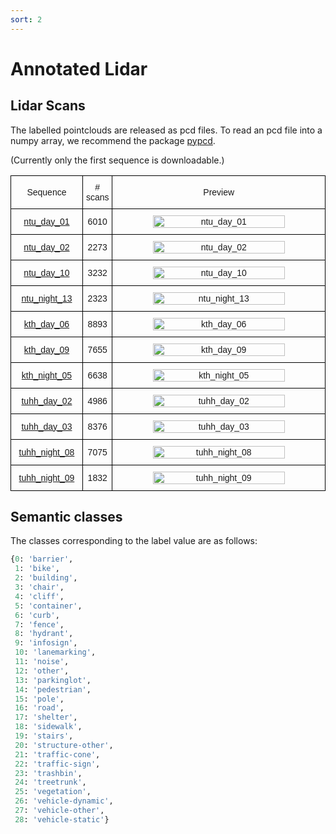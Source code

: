 ```yaml
---
sort: 2
---
```


# Annotated Lidar


## Lidar Scans

The labelled pointclouds are released as pcd files. To read an pcd file into a numpy array, we recommend the package [pypcd](https://github.com/mcdviral/pypcd).

(Currently only the first sequence is downloadable.)

<style type="text/css">
.tg  {border-collapse:collapse;border-spacing:0;}
.tg td{border-color:black;border-style:solid;border-width:1px;font-family:Arial, sans-serif;font-size:14px;
  overflow:hidden;padding:10px 5px;word-break:normal;}
.tg th{border-color:black;border-style:solid;border-width:1px;font-family:Arial, sans-serif;font-size:14px;
  font-weight:normal;overflow:hidden;padding:10px 5px;word-break:normal;}
.tg .tg-lboi{border-color:inherit;text-align:left;vertical-align:middle}
.tg .tg-9wq8{border-color:inherit;text-align:center;vertical-align:middle}
.tg .tg-a890{background-color:#FFF;border-color:inherit;color:#212529;text-align:left;vertical-align:middle}
.tg .tg-c3ow{border-color:inherit;text-align:center;vertical-align:top}
.tg .tg-uzvj{border-color:inherit;font-weight:bold;text-align:center;vertical-align:middle}
.tg .tg-nzoj{border-color:inherit;color:#00E;text-align:left;text-decoration:underline;vertical-align:middle}
.tg .tg-0pky{border-color:inherit;text-align:left;vertical-align:top}
</style>
<table class="tg">
  <colgroup>
		<col style="width: 120px">
    <col style="width: 40px">
		<col style="width: 420px">
	</colgroup>
  <tr>
    <th>Sequence</th>
    <th># scans</th>
    <th>Preview</th>
    <!-- <th>Train/Test</th> -->
  </tr>

  <tr>
    <th> <a href="https://drive.google.com/file/d/1WgImzZkAyKIP0tPRTx0hSF-BUVvP2SrS"> ntu_day_01</a></th>
    <th> 6010</th>
    <th> <img src="images/semantic/ntu_day_01.gif" title="ntu_day_01" alt="ntu_day_01" width="80%" > </th>
    <!-- <th> Undecided</th> -->
  </tr>

  <tr>
    <th> <a href="https://drive.google.com/drive/folders/1CE3mX-RRgxSaqKsF_EldTjXXkPMAUM6s?usp=sharing"> ntu_day_02</a></th>
    <th> 2273</th>
    <th> <img src="images/semantic/ntu_day_02.gif" title="ntu_day_02" alt="ntu_day_02" width="80%" > </th>
    <!-- <th> Undecided</th> -->
  </tr>

  <tr>
    <th> <a href="https://drive.google.com/drive/folders/1-zp2JVi3N3e-sn0qP-o03OPF9Dl7f31e?usp=sharing"> ntu_day_10</a></th>
    <th> 3232</th>
    <th> <img src="images/semantic/ntu_day_10.gif" title="ntu_day_10" alt="ntu_day_10" width="80%" > </th>
    <!-- <th> Undecided</th> -->
  </tr>

  <tr>
    <th> <a href="https://drive.google.com/drive/folders/1hPtJYJ7FJGo9S-d3Fh4SYhQhZGpSrM7k?usp=sharing"> ntu_night_13</a></th>
    <th> 2323</th>
    <th> <img src="images/semantic/ntu_night_13.gif" title="ntu_night_13" alt="ntu_night_13" width="80%" > </th>
    <!-- <th> Undecided</th> -->
  </tr>
  
  <tr>
    <th> <a href="https://drive.google.com/drive/folders/1huM89iOravLHYziPzOnRVs0GQqNDqO9y?usp=sharing"> kth_day_06</a></th>
    <th> 8893</th>
    <th> <img src="images/semantic/kth_day_06.gif" title="kth_day_06" alt="kth_day_06" width="80%" > </th>
    <!-- <th> Undecided</th> -->
  </tr>

  <tr>
    <th> <a href="https://drive.google.com/drive/folders/1ok9V3ViX_e86KGot7oA9R4TYEBaep6qv?usp=sharing"> kth_day_09</a></th>
    <th> 7655</th>
    <th> <img src="images/semantic/kth_day_09.gif" title="kth_day_09" alt="kth_day_09" width="80%" > </th>
    <!-- <th> Undecided</th> -->
  </tr>

  <tr>
    <th> <a href="https://drive.google.com/drive/folders/1VxILbf2HgUwPzcNlOZwkW5QjTY6CW3Jk?usp=sharing"> kth_night_05</a></th>
    <th> 6638</th>
    <th> <img src="images/semantic/kth_night_05.gif" title="kth_night_13" alt="kth_night_05" width="80%" > </th>
    <!-- <th> Undecided</th> -->
  </tr>

  <tr>
    <th> <a href="https://drive.google.com/drive/folders/1Ji8j3nvnYyftCKe4R8TKm4dp-7aVE6Id?usp=sharing"> tuhh_day_02</a></th>
    <th> 4986</th>
    <th> <img src="images/semantic/tuhh_day_02.gif" title="tuhh_day_02" alt="tuhh_day_02" width="80%" > </th>
    <!-- <th> Undecided</th> -->
  </tr>

  <tr>
    <th> <a href="https://drive.google.com/drive/folders/1y4jdlwaYB7AZPy5HA6FIkoFmqb6eRXNJ?usp=sharing"> tuhh_day_03</a></th>
    <th> 8376</th>
    <th> <img src="images/semantic/tuhh_day_03.gif" title="tuhh_day_03" alt="tuhh_day_03" width="80%" > </th>
    <!-- <th> Undecided</th> -->
  </tr>

  <tr>
    <th> <a href="https://drive.google.com/drive/folders/1TkPW0l1DwDzPukq223iVSy0qrz4c1M2a?usp=sharing"> tuhh_night_08</a></th>
    <th> 7075</th>
    <th> <img src="images/semantic/tuhh_night_08.gif" title="tuhh_night_08" alt="tuhh_night_08" width="80%" > </th>
    <!-- <th> Undecided</th> -->
  </tr>

  <tr>
    <th> <a href="https://drive.google.com/drive/folders/16tWlv9ZuxBUl23u8h7RyH0dZhVrsF_8o?usp=sharing"> tuhh_night_09</a></th>
    <th> 1832</th>
    <th> <img src="images/semantic/tuhh_night_09.gif" title="tuhh_night_09" alt="tuhh_night_09" width="80%" > </th>
    <!-- <th> Undecided</th> -->
  </tr>

</table>

## Semantic classes

The classes corresponding to the label value are as follows:

```python
{0: 'barrier',
 1: 'bike',
 2: 'building',
 3: 'chair',
 4: 'cliff',
 5: 'container',
 6: 'curb',
 7: 'fence',
 8: 'hydrant',
 9: 'infosign',
 10: 'lanemarking',
 11: 'noise',
 12: 'other',
 13: 'parkinglot',
 14: 'pedestrian',
 15: 'pole',
 16: 'road',
 17: 'shelter',
 18: 'sidewalk',
 19: 'stairs',
 20: 'structure-other',
 21: 'traffic-cone',
 22: 'traffic-sign',
 23: 'trashbin',
 24: 'treetrunk',
 25: 'vegetation',
 26: 'vehicle-dynamic',
 27: 'vehicle-other',
 28: 'vehicle-static'}
```

